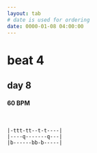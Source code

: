 ```yaml
---
layout: tab
# date is used for ordering
date: 0000-01-08 04:00:00
---
```


# beat 4
## day 8

#### 60 BPM

<br/>

```
|-ttt-tt--t-t----|
|----q-------q---|
|b------bb-b-----|
```
